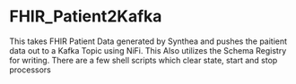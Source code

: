 # FHIR_Patient2Kafka
This takes FHIR Patient Data generated by Synthea and pushes the paitient data out to a Kafka Topic using NiFi.  This Also utilizes the Schema Registry for writing.  There are a few shell scripts which clear state, start and stop processors
